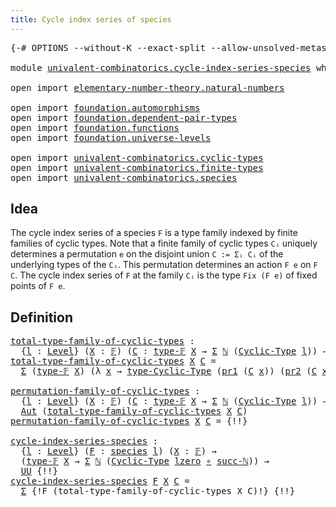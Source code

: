 ```yaml
---
title: Cycle index series of species
---
```


<pre class="Agda"><a id="55" class="Symbol">{-#</a> <a id="59" class="Keyword">OPTIONS</a> <a id="67" class="Pragma">--without-K</a> <a id="79" class="Pragma">--exact-split</a> <a id="93" class="Pragma">--allow-unsolved-metas</a> <a id="116" class="Symbol">#-}</a>

<a id="121" class="Keyword">module</a> <a id="128" href="univalent-combinatorics.cycle-index-series-species.html" class="Module">univalent-combinatorics.cycle-index-series-species</a> <a id="179" class="Keyword">where</a>

<a id="186" class="Keyword">open</a> <a id="191" class="Keyword">import</a> <a id="198" href="elementary-number-theory.natural-numbers.html" class="Module">elementary-number-theory.natural-numbers</a>

<a id="240" class="Keyword">open</a> <a id="245" class="Keyword">import</a> <a id="252" href="foundation.automorphisms.html" class="Module">foundation.automorphisms</a>
<a id="277" class="Keyword">open</a> <a id="282" class="Keyword">import</a> <a id="289" href="foundation.dependent-pair-types.html" class="Module">foundation.dependent-pair-types</a>
<a id="321" class="Keyword">open</a> <a id="326" class="Keyword">import</a> <a id="333" href="foundation.functions.html" class="Module">foundation.functions</a>
<a id="354" class="Keyword">open</a> <a id="359" class="Keyword">import</a> <a id="366" href="foundation.universe-levels.html" class="Module">foundation.universe-levels</a>

<a id="394" class="Keyword">open</a> <a id="399" class="Keyword">import</a> <a id="406" href="univalent-combinatorics.cyclic-types.html" class="Module">univalent-combinatorics.cyclic-types</a>
<a id="443" class="Keyword">open</a> <a id="448" class="Keyword">import</a> <a id="455" href="univalent-combinatorics.finite-types.html" class="Module">univalent-combinatorics.finite-types</a>
<a id="492" class="Keyword">open</a> <a id="497" class="Keyword">import</a> <a id="504" href="univalent-combinatorics.species.html" class="Module">univalent-combinatorics.species</a>
</pre>
## Idea

The cycle index series of a species `F` is a type family indexed by finite families of cyclic types. Note that a finite family of cyclic types `Cᵢ` uniquely determines a permutation `e` on the disjoint union `C := Σᵢ Cᵢ` of the underlying types of the `Cᵢ`. This permutation determines an action `F e` on `F C`. The cycle index series of `F` at the family `Cᵢ` is the type `Fix (F e)` of fixed points of `F e`.

## Definition

<pre class="Agda"><a id="total-type-family-of-cyclic-types"></a><a id="985" href="univalent-combinatorics.cycle-index-series-species.html#985" class="Function">total-type-family-of-cyclic-types</a> <a id="1019" class="Symbol">:</a>
  <a id="1023" class="Symbol">{</a><a id="1024" href="univalent-combinatorics.cycle-index-series-species.html#1024" class="Bound">l</a> <a id="1026" class="Symbol">:</a> <a id="1028" href="Agda.Primitive.html#597" class="Postulate">Level</a><a id="1033" class="Symbol">}</a> <a id="1035" class="Symbol">(</a><a id="1036" href="univalent-combinatorics.cycle-index-series-species.html#1036" class="Bound">X</a> <a id="1038" class="Symbol">:</a> <a id="1040" href="univalent-combinatorics.finite-types.html#4885" class="Function">𝔽</a><a id="1041" class="Symbol">)</a> <a id="1043" class="Symbol">(</a><a id="1044" href="univalent-combinatorics.cycle-index-series-species.html#1044" class="Bound">C</a> <a id="1046" class="Symbol">:</a> <a id="1048" href="univalent-combinatorics.finite-types.html#4924" class="Function">type-𝔽</a> <a id="1055" href="univalent-combinatorics.cycle-index-series-species.html#1036" class="Bound">X</a> <a id="1057" class="Symbol">→</a> <a id="1059" href="foundation-core.dependent-pair-types.html#515" class="Record">Σ</a> <a id="1061" href="elementary-number-theory.natural-numbers.html#1530" class="Datatype">ℕ</a> <a id="1063" class="Symbol">(</a><a id="1064" href="univalent-combinatorics.cyclic-types.html#4237" class="Function">Cyclic-Type</a> <a id="1076" href="univalent-combinatorics.cycle-index-series-species.html#1024" class="Bound">l</a><a id="1077" class="Symbol">))</a> <a id="1080" class="Symbol">→</a> <a id="1082" href="foundation-core.universe-levels.html#235" class="Primitive">UU</a> <a id="1085" href="univalent-combinatorics.cycle-index-series-species.html#1024" class="Bound">l</a>
<a id="1087" href="univalent-combinatorics.cycle-index-series-species.html#985" class="Function">total-type-family-of-cyclic-types</a> <a id="1121" href="univalent-combinatorics.cycle-index-series-species.html#1121" class="Bound">X</a> <a id="1123" href="univalent-combinatorics.cycle-index-series-species.html#1123" class="Bound">C</a> <a id="1125" class="Symbol">=</a>
  <a id="1129" href="foundation-core.dependent-pair-types.html#515" class="Record">Σ</a> <a id="1131" class="Symbol">(</a><a id="1132" href="univalent-combinatorics.finite-types.html#4924" class="Function">type-𝔽</a> <a id="1139" href="univalent-combinatorics.cycle-index-series-species.html#1121" class="Bound">X</a><a id="1140" class="Symbol">)</a> <a id="1142" class="Symbol">(λ</a> <a id="1145" href="univalent-combinatorics.cycle-index-series-species.html#1145" class="Bound">x</a> <a id="1147" class="Symbol">→</a> <a id="1149" href="univalent-combinatorics.cyclic-types.html#4450" class="Function">type-Cyclic-Type</a> <a id="1166" class="Symbol">(</a><a id="1167" href="foundation-core.dependent-pair-types.html#605" class="Field">pr1</a> <a id="1171" class="Symbol">(</a><a id="1172" href="univalent-combinatorics.cycle-index-series-species.html#1123" class="Bound">C</a> <a id="1174" href="univalent-combinatorics.cycle-index-series-species.html#1145" class="Bound">x</a><a id="1175" class="Symbol">))</a> <a id="1178" class="Symbol">(</a><a id="1179" href="foundation-core.dependent-pair-types.html#617" class="Field">pr2</a> <a id="1183" class="Symbol">(</a><a id="1184" href="univalent-combinatorics.cycle-index-series-species.html#1123" class="Bound">C</a> <a id="1186" href="univalent-combinatorics.cycle-index-series-species.html#1145" class="Bound">x</a><a id="1187" class="Symbol">)))</a>

<a id="permutation-family-of-cyclic-types"></a><a id="1192" href="univalent-combinatorics.cycle-index-series-species.html#1192" class="Function">permutation-family-of-cyclic-types</a> <a id="1227" class="Symbol">:</a>
  <a id="1231" class="Symbol">{</a><a id="1232" href="univalent-combinatorics.cycle-index-series-species.html#1232" class="Bound">l</a> <a id="1234" class="Symbol">:</a> <a id="1236" href="Agda.Primitive.html#597" class="Postulate">Level</a><a id="1241" class="Symbol">}</a> <a id="1243" class="Symbol">(</a><a id="1244" href="univalent-combinatorics.cycle-index-series-species.html#1244" class="Bound">X</a> <a id="1246" class="Symbol">:</a> <a id="1248" href="univalent-combinatorics.finite-types.html#4885" class="Function">𝔽</a><a id="1249" class="Symbol">)</a> <a id="1251" class="Symbol">(</a><a id="1252" href="univalent-combinatorics.cycle-index-series-species.html#1252" class="Bound">C</a> <a id="1254" class="Symbol">:</a> <a id="1256" href="univalent-combinatorics.finite-types.html#4924" class="Function">type-𝔽</a> <a id="1263" href="univalent-combinatorics.cycle-index-series-species.html#1244" class="Bound">X</a> <a id="1265" class="Symbol">→</a> <a id="1267" href="foundation-core.dependent-pair-types.html#515" class="Record">Σ</a> <a id="1269" href="elementary-number-theory.natural-numbers.html#1530" class="Datatype">ℕ</a> <a id="1271" class="Symbol">(</a><a id="1272" href="univalent-combinatorics.cyclic-types.html#4237" class="Function">Cyclic-Type</a> <a id="1284" href="univalent-combinatorics.cycle-index-series-species.html#1232" class="Bound">l</a><a id="1285" class="Symbol">))</a> <a id="1288" class="Symbol">→</a>
  <a id="1292" href="foundation.automorphisms.html#1297" class="Function">Aut</a> <a id="1296" class="Symbol">(</a><a id="1297" href="univalent-combinatorics.cycle-index-series-species.html#985" class="Function">total-type-family-of-cyclic-types</a> <a id="1331" href="univalent-combinatorics.cycle-index-series-species.html#1244" class="Bound">X</a> <a id="1333" href="univalent-combinatorics.cycle-index-series-species.html#1252" class="Bound">C</a><a id="1334" class="Symbol">)</a>
<a id="1336" href="univalent-combinatorics.cycle-index-series-species.html#1192" class="Function">permutation-family-of-cyclic-types</a> <a id="1371" href="univalent-combinatorics.cycle-index-series-species.html#1371" class="Bound">X</a> <a id="1373" href="univalent-combinatorics.cycle-index-series-species.html#1373" class="Bound">C</a> <a id="1375" class="Symbol">=</a> <a id="1377" class="Hole">{!!}</a>

<a id="cycle-index-series-species"></a><a id="1383" href="univalent-combinatorics.cycle-index-series-species.html#1383" class="Function">cycle-index-series-species</a> <a id="1410" class="Symbol">:</a>
  <a id="1414" class="Symbol">{</a><a id="1415" href="univalent-combinatorics.cycle-index-series-species.html#1415" class="Bound">l</a> <a id="1417" class="Symbol">:</a> <a id="1419" href="Agda.Primitive.html#597" class="Postulate">Level</a><a id="1424" class="Symbol">}</a> <a id="1426" class="Symbol">(</a><a id="1427" href="univalent-combinatorics.cycle-index-series-species.html#1427" class="Bound">F</a> <a id="1429" class="Symbol">:</a> <a id="1431" href="univalent-combinatorics.species.html#429" class="Function">species</a> <a id="1439" href="univalent-combinatorics.cycle-index-series-species.html#1415" class="Bound">l</a><a id="1440" class="Symbol">)</a> <a id="1442" class="Symbol">(</a><a id="1443" href="univalent-combinatorics.cycle-index-series-species.html#1443" class="Bound">X</a> <a id="1445" class="Symbol">:</a> <a id="1447" href="univalent-combinatorics.finite-types.html#4885" class="Function">𝔽</a><a id="1448" class="Symbol">)</a> <a id="1450" class="Symbol">→</a>
  <a id="1454" class="Symbol">(</a><a id="1455" href="univalent-combinatorics.finite-types.html#4924" class="Function">type-𝔽</a> <a id="1462" href="univalent-combinatorics.cycle-index-series-species.html#1443" class="Bound">X</a> <a id="1464" class="Symbol">→</a> <a id="1466" href="foundation-core.dependent-pair-types.html#515" class="Record">Σ</a> <a id="1468" href="elementary-number-theory.natural-numbers.html#1530" class="Datatype">ℕ</a> <a id="1470" class="Symbol">(</a><a id="1471" href="univalent-combinatorics.cyclic-types.html#4237" class="Function">Cyclic-Type</a> <a id="1483" href="Agda.Primitive.html#764" class="Primitive">lzero</a> <a id="1489" href="foundation-core.functions.html#420" class="Function Operator">∘</a> <a id="1491" href="elementary-number-theory.natural-numbers.html#1564" class="InductiveConstructor">succ-ℕ</a><a id="1497" class="Symbol">))</a> <a id="1500" class="Symbol">→</a>
  <a id="1504" href="foundation-core.universe-levels.html#235" class="Primitive">UU</a> <a id="1507" class="Hole">{!!}</a>
<a id="1512" href="univalent-combinatorics.cycle-index-series-species.html#1383" class="Function">cycle-index-series-species</a> <a id="1539" href="univalent-combinatorics.cycle-index-series-species.html#1539" class="Bound">F</a> <a id="1541" href="univalent-combinatorics.cycle-index-series-species.html#1541" class="Bound">X</a> <a id="1543" href="univalent-combinatorics.cycle-index-series-species.html#1543" class="Bound">C</a> <a id="1545" class="Symbol">=</a>
  <a id="1549" href="foundation-core.dependent-pair-types.html#515" class="UnsolvedMeta Record">Σ</a> <a id="1551" class="Hole">{!F (total-type-family-of-cyclic-types X C)!}</a> <a id="1597" class="Hole">{!!}</a>
</pre>